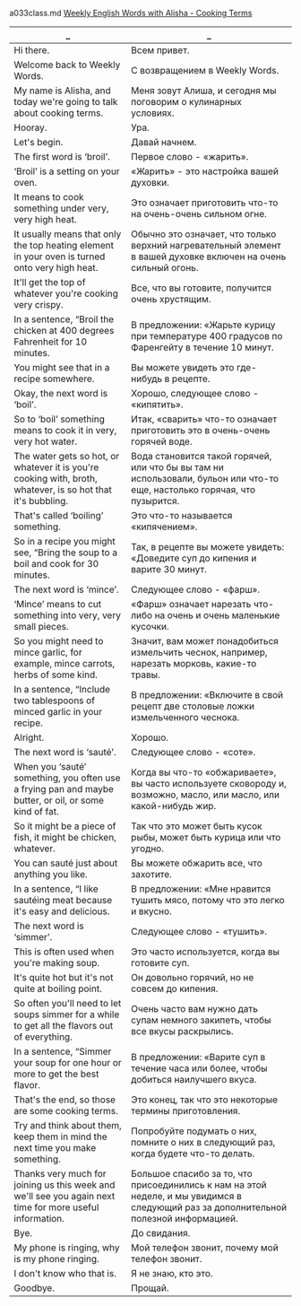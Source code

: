 a033class.md
[Weekly English Words with Alisha - Cooking Terms](https://www.youtube.com/watch?v=iGI1tmxdlLo)





_|_
--|--
Hi there.|Всем привет.
Welcome back to Weekly Words.|С возвращением в Weekly Words.
My name is Alisha, and today we're going to talk about cooking terms.|Меня зовут Алиша, и сегодня мы поговорим о кулинарных условиях.
Hooray.|Ура.
Let's begin.|Давай начнем.
The first word is ‘broil’.|Первое слово - «жарить».
‘Broil’ is a setting on your oven.|«Жарить» - это настройка вашей духовки.
It means to cook something under very, very high heat.|Это означает приготовить что-то на очень-очень сильном огне.
It usually means that only the top heating element in your oven is turned onto very high heat.|Обычно это означает, что только верхний нагревательный элемент в вашей духовке включен на очень сильный огонь.
It'll get the top of whatever you're cooking very crispy.|Все, что вы готовите, получится очень хрустящим.
In a sentence, “Broil the chicken at 400 degrees Fahrenheit for 10 minutes.|В предложении: «Жарьте курицу при температуре 400 градусов по Фаренгейту в течение 10 минут.
You might see that in a recipe somewhere.|Вы можете увидеть это где-нибудь в рецепте.
Okay, the next word is ‘boil’.|Хорошо, следующее слово - «кипятить».
So to ‘boil’ something means to cook it in very, very hot water.|Итак, «сварить» что-то означает приготовить это в очень-очень горячей воде.
The water gets so hot, or whatever it is you're cooking with, broth, whatever, is so hot that it's bubbling.|Вода становится такой горячей, или что бы вы там ни использовали, бульон или что-то еще, настолько горячая, что пузырится.
That's called ‘boiling’ something.|Это что-то называется «кипячением».
So in a recipe you might see, “Bring the soup to a boil and cook for 30 minutes.|Так, в рецепте вы можете увидеть: «Доведите суп до кипения и варите 30 минут.
The next word is ‘mince’.|Следующее слово - «фарш».
‘Mince’ means to cut something into very, very small pieces.|«Фарш» означает нарезать что-либо на очень и очень маленькие кусочки.
So you might need to mince garlic, for example, mince carrots, herbs of some kind.|Значит, вам может понадобиться измельчить чеснок, например, нарезать морковь, какие-то травы.
In a sentence, “Include two tablespoons of minced garlic in your recipe.|В предложении: «Включите в свой рецепт две столовые ложки измельченного чеснока.
Alright.|Хорошо.
The next word is ‘sauté’.|Следующее слово - «соте».
When you ‘sauté’ something, you often use a frying pan and maybe butter, or oil, or some kind of fat.|Когда вы что-то «обжариваете», вы часто используете сковороду и, возможно, масло, или масло, или какой-нибудь жир.
So it might be a piece of fish, it might be chicken, whatever.|Так что это может быть кусок рыбы, может быть курица или что угодно.
You can sauté just about anything you like.|Вы можете обжарить все, что захотите.
In a sentence, “I like sautéing meat because it's easy and delicious.|В предложении: «Мне нравится тушить мясо, потому что это легко и вкусно.
The next word is ‘simmer’.|Следующее слово - «тушить».
This is often used when you're making soup.|Это часто используется, когда вы готовите суп.
It's quite hot but it's not quite at boiling point.|Он довольно горячий, но не совсем до кипения.
So often you'll need to let soups simmer for a while to get all the flavors out of everything.|Очень часто вам нужно дать супам немного закипеть, чтобы все вкусы раскрылись.
In a sentence, “Simmer your soup for one hour or more to get the best flavor.|В предложении: «Варите суп в течение часа или более, чтобы добиться наилучшего вкуса.
That's the end, so those are some cooking terms.|Это конец, так что это некоторые термины приготовления.
Try and think about them, keep them in mind the next time you make something.|Попробуйте подумать о них, помните о них в следующий раз, когда будете что-то делать.
Thanks very much for joining us this week and we'll see you again next time for more useful information.|Большое спасибо за то, что присоединились к нам на этой неделе, и мы увидимся в следующий раз за дополнительной полезной информацией.
Bye.|До свидания.
My phone is ringing, why is my phone ringing.|Мой телефон звонит, почему мой телефон звонит.
I don't know who that is.|Я не знаю, кто это.
Goodbye.|Прощай.
